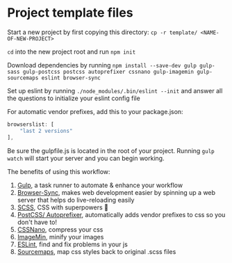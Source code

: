# Project template files

Start a new project by first copying this directory:
```cp -r template/ <NAME-OF-NEW-PROJECT>```

```cd``` into the new project root and run ```npm init```

Download dependencies by running 
```npm install --save-dev gulp gulp-sass gulp-postcss postcss autoprefixer cssnano gulp-imagemin gulp-sourcemaps eslint browser-sync```

Set up eslint by running 
```./node_modules/.bin/eslint --init```
and answer all the questions to initialize your eslint config file

For automatic vendor prefixes, add this to your package.json:
```javascript
browserslist: [
    "last 2 versions"
],
```

Be sure the gulpfile.js is located in the root of your project. Running ```gulp watch``` will start your server and you can begin working.

The benefits of using this workflow: 
1. [Gulp](https://gulpjs.com/), a task runner to automate & enhance your workflow
2. [Browser-Sync](https://browsersync.io/), makes web development easier by spinning up a web server that helps do live-reloading easily
3. [SCSS](https://sass-lang.com/), CSS with superpowers 🚀
4. [PostCSS/ Autoprefixer](https://github.com/postcss/autoprefixer), automatically adds vendor prefixes to css so you don't have to!
5. [CSSNano](https://cssnano.co/), compress your css
6. [ImageMin](https://github.com/sindresorhus/gulp-imagemin), minify your images
7. [ESLint](https://eslint.org/), find and fix problems in your js
8. [Sourcemaps](https://github.com/gulp-sourcemaps/gulp-sourcemaps), map css styles back to original .scss files
